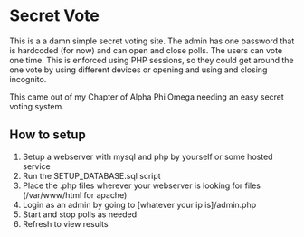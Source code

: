 # Secret Vote

This is a a damn simple secret voting site. The admin has one password that is hardcoded (for now) and can open and close polls. The users can vote one time. This is enforced using PHP sessions, so they could get around the one vote by using different devices or opening and using and closing incognito.

This came out of my Chapter of Alpha Phi Omega needing an easy secret voting system.

## How to setup

1. Setup a webserver with mysql and php by yourself or some hosted service
2. Run the SETUP_DATABASE.sql script
3. Place the .php files wherever your webserver is looking for files (/var/www/html for apache)
4. Login as an admin by going to [whatever your ip is]/admin.php
5. Start and stop polls as needed
6. Refresh to view results
